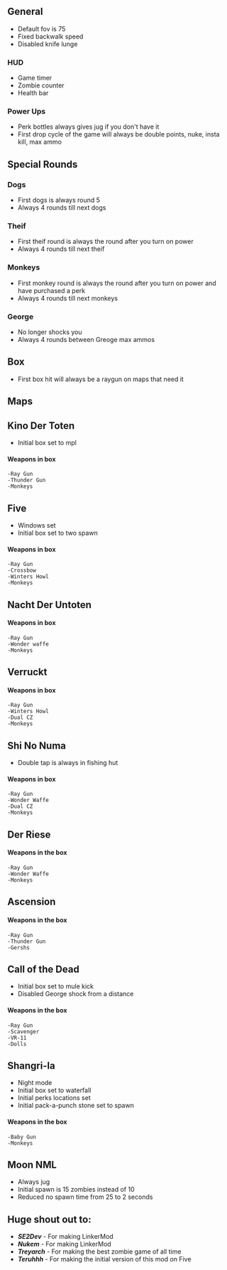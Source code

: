 
## General
* Default fov is 75
* Fixed backwalk speed
* Disabled knife lunge

### HUD
* Game timer
* Zombie counter
* Health bar

### Power Ups
* Perk bottles always gives jug if you don't have it
* First drop cycle of the game will always be double points, nuke, insta kill, max ammo

## Special Rounds
### Dogs
* First dogs is always round 5
* Always 4 rounds till next dogs
### Theif
* First theif round is always the round after you turn on power
* Always 4 rounds till next theif
### Monkeys
* First monkey round is always the round after you turn on power and have purchased a perk
* Always 4 rounds till next monkeys
### George
* No longer shocks you
* Always 4 rounds between Greoge max ammos

## Box
* First box hit will always be a raygun on maps that need it

## Maps

## Kino Der Toten
* Initial box set to mpl

#### Weapons in box
    -Ray Gun
    -Thunder Gun
    -Monkeys

## Five
* Windows set
* Initial box set to two spawn

#### Weapons in box
    -Ray Gun
    -Crossbow
    -Winters Howl
    -Monkeys

## Nacht Der Untoten
#### Weapons in box
    -Ray Gun
    -Wonder waffe
    -Monkeys

## Verruckt
#### Weapons in box
    -Ray Gun
    -Winters Howl
    -Dual CZ
    -Monkeys

## Shi No Numa
* Double tap is always in fishing hut

#### Weapons in box
    -Ray Gun
    -Wonder Waffe
    -Dual CZ
    -Monkeys

## Der Riese
#### Weapons in the box
    -Ray Gun
    -Wonder Waffe
    -Monkeys

## Ascension
#### Weapons in the box
    -Ray Gun
    -Thunder Gun
    -Gershs

## Call of the Dead
* Initial box set to mule kick
* Disabled George shock from a distance

#### Weapons in the box
    -Ray Gun
    -Scavenger
    -VR-11
    -Dolls

## Shangri-la
* Night mode
* Initial box set to waterfall
* Initial perks locations set
* Initial pack-a-punch stone set to spawn

#### Weapons in the box
    -Baby Gun
    -Monkeys

## Moon NML
* Always jug
* Initial spawn is 15 zombies instead of 10
* Reduced no spawn time from 25 to 2 seconds

## Huge shout out to:
* **_SE2Dev_** - For making LinkerMod
* **_Nukem_** - For making LinkerMod
* **_Treyarch_** - For making the best zombie game of all time
* **_Teruhhh_** - For making the initial version of this mod on Five

